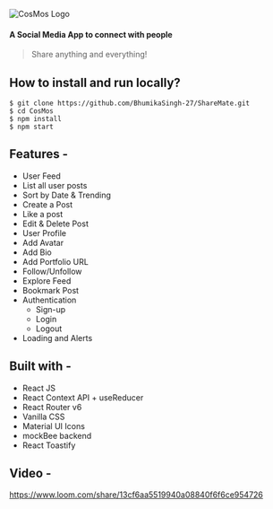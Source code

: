 ![CosMos Logo](https://res.cloudinary.com/dgoldjr3g/image/upload/v1688866430/NegProjects/favicon_idgipx.jpg)

#### A Social Media App to connect with people

> Share anything and everything!

## How to install and run locally?

```
$ git clone https://github.com/BhumikaSingh-27/ShareMate.git
$ cd CosMos
$ npm install
$ npm start
```

## Features -

- User Feed
- List all user posts
- Sort by Date & Trending
- Create a Post
- Like a post
- Edit & Delete Post
- User Profile
- Add Avatar
- Add Bio
- Add Portfolio URL
- Follow/Unfollow
- Explore Feed
- Bookmark Post
- Authentication
  - Sign-up
  - Login
  - Logout
- Loading and Alerts

## Built with -

- React JS
- React Context API + useReducer
- React Router v6
- Vanilla CSS
- Material UI Icons
- mockBee backend
- React Toastify

## Video -
https://www.loom.com/share/13cf6aa5519940a08840f6f6ce954726